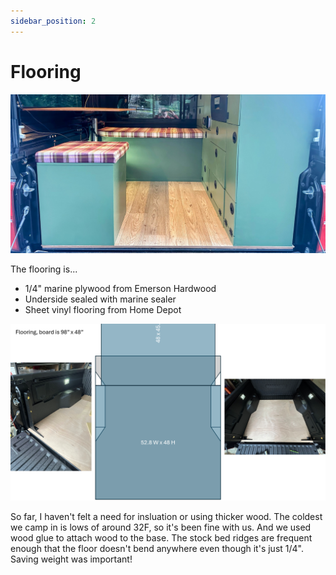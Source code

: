 ```yaml
---
sidebar_position: 2
---
```


# Flooring

![Picture of flooring](./img/flooring.jpg)

The flooring is...

* 1/4" marine plywood from Emerson Hardwood
* Underside sealed with marine sealer
* Sheet vinyl flooring from Home Depot

![Picture of flooring plan](./img/flooring-plan.png)

So far, I haven't felt a need for insluation or using thicker wood. The coldest we camp in is lows of around 32F, so it's been fine with us. And we used wood glue to attach wood to the base. The stock bed ridges are frequent enough that the floor doesn't bend anywhere even though it's just 1/4". Saving weight was important!